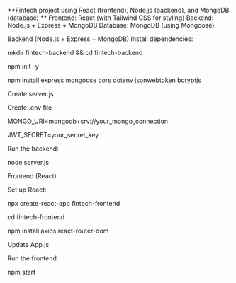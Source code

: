 **Fintech project using React (frontend), Node.js (backend), and MongoDB (database)
**
Frontend: React (with Tailwind CSS for styling)
Backend: Node.js + Express + MongoDB
Database: MongoDB (using Mongoose)

Backend (Node.js + Express + MongoDB)
Install dependencies:

mkdir fintech-backend && cd fintech-backend

npm init -y

npm install express mongoose cors dotenv jsonwebtoken bcryptjs

 Create server.js

 Create .env file

 MONGO_URI=mongodb+srv://your_mongo_connection
 
JWT_SECRET=your_secret_key


Run the backend:

node server.js


Frontend (React)

Set up React:

npx create-react-app fintech-frontend

cd fintech-frontend

npm install axios react-router-dom


Update App.js

Run the frontend:

npm start

